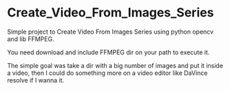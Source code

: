 # Create_Video_From_Images_Series
Simple project to Create Video From Images Series using python opencv and lib FFMPEG.

You need download and include FFMPEG dir on your path to execute it.

The simple goal was take a dir with a big number of images and put it inside a video, then I could do something more on a video editor like DaVince resolve if I wanna it.
